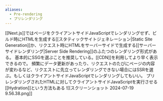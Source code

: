```yaml
---
aliases:
  - Pre-rendering
  - プリレンダリング
---
```

[[Next.js]]ではページをクライアントサイドJavaScriptでレンダリングせず、ビルド時にHTMLを生成する[[スタティックサイトジェネレーション|Static Site Generation]]か、リクエスト時にHTMLをサーバーサイドで生成する[[サーバーサイドレンダリング|Server Side Rendering]]のふたつのレンダリング形式がある。
基本的にSSGを選ぶことを推奨している。[[CDN]]を利用してより早く表示できるので。
頻繁にデータ更新があったり、リクエストのたびにページの内容が変わるなど、リクエストに先立ってレンダリングできない場合にはSSRを選ぶ。もしくはクライアントサイドJavaScriptでレンダリングしてもいい。
プリレンダリングされたHTMLに対してクライアントサイドJavaScriptを実行させる[[Hydration]]という方法もある
![[スクリーンショット 2024-07-19 9.56.38.png]]